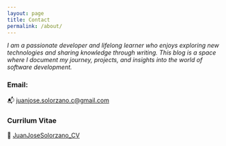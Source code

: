 ```yaml
---
layout: page
title: Contact
permalink: /about/
---
```


_I am a passionate developer and lifelong learner who enjoys exploring new technologies and sharing knowledge through writing. This blog is a space where I document my journey, projects, and insights into the world of software development._

### Email:

📬 [juanjose.solorzano.c@gmail.com](mailto:juanjose.solorzano.c@gmail.com)

### Currilum Vitae

📌 [JuanJoseSolorzano_CV](https://drive.google.com/file/d/1xr-67WUPa6ml1sKPxZtX1Pe7G_b74JMI/view?usp=sharing)
